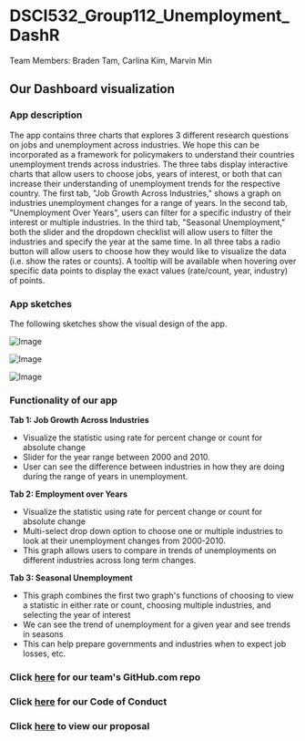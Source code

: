# DSCI532_Group112_Unemployment_DashR

Team Members: Braden Tam, Carlina Kim, Marvin Min 

## Our Dashboard visualization

### App description

The app contains three charts that explores 3 different research questions on jobs and unemployment across industries. We hope this can be incorporated as a framework for policymakers to understand their countries unemployment trends across industries. The three tabs display interactive charts that allow users to choose jobs, years of interest, or both that can increase their understanding of unemployment trends for the respective country. The first tab, "Job Growth Across Industries," shows a graph on industries unemployment changes for a range of years. In the second tab, "Unemployment Over Years", users can filter for a specific industry of their interest or multiple industries. In the third tab, "Seasonal Unemployment," both the slider and the dropdown checklist will allow users to filter the industries and specify the year at the same time. In all three tabs a radio button will allow users to choose how they would like to visualize the data (i.e. show the rates or counts). A tooltip will be available when hovering over specific data points to display the exact values (rate/count, year, industry) of points. 

### App sketches
The following sketches show the visual design of the app.

![Image](https://github.com/UBC-MDS/DSCI532_Group112_Unemployment_DashR/blob/master/img/tab1.png)

![Image](https://github.com/UBC-MDS/DSCI532_Group112_Unemployment_DashR/blob/master/img/tab2.png)

![Image](https://github.com/UBC-MDS/DSCI532_Group112_Unemployment_DashR/blob/master/img/tab3.png)

### Functionality of our app

<b> Tab 1: Job Growth Across Industries</b>

* Visualize the statistic using rate for percent change or count for absolute change
* Slider for the year range between 2000 and 2010.
* User can see the difference between industries in how they are doing during the range of years in unemployment. 


<b> Tab 2: Employment over Years</b>

* Visualize the statistic using rate for percent change or count for absolute change
* Multi-select drop down option to choose one or multiple industries to look at their unemployment changes from 2000-2010. 
* This graph allows users to compare in trends of unemployments on different industries across long term changes. 


<b> Tab 3: Seasonal Unemployment</b>

* This graph combines the first two graph's functions of choosing to view a statistic in either rate or count, choosing multiple industries, and selecting the year of interest
* We can see the trend of unemployment for a given year and see trends in seasons
* This can help prepare governments and industries when to expect job losses, etc. 

### Click [here](https://github.com/UBC-MDS/DSCI532_Group112_Unemployment_DashR) for our team's GitHub.com repo

### Click [here](https://github.com/UBC-MDS/DSCI532_Group112_Unemployment_DashR/blob/master/CODE_OF_CONDUCT.md) for our Code of Conduct 

### Click [here](https://github.com/UBC-MDS/DSCI532_Group112_Unemployment_DashR/blob/master/PROPOSAL.md) to view our proposal
